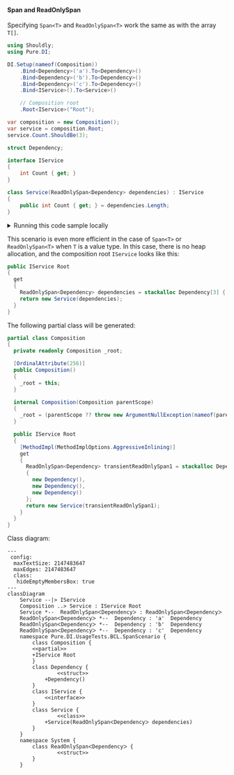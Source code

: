 #### Span and ReadOnlySpan

Specifying `Span<T>` and `ReadOnlySpan<T>` work the same as with the array `T[]`.


```c#
using Shouldly;
using Pure.DI;

DI.Setup(nameof(Composition))
    .Bind<Dependency>('a').To<Dependency>()
    .Bind<Dependency>('b').To<Dependency>()
    .Bind<Dependency>('c').To<Dependency>()
    .Bind<IService>().To<Service>()

    // Composition root
    .Root<IService>("Root");

var composition = new Composition();
var service = composition.Root;
service.Count.ShouldBe(3);

struct Dependency;

interface IService
{
    int Count { get; }
}

class Service(ReadOnlySpan<Dependency> dependencies) : IService
{
    public int Count { get; } = dependencies.Length;
}
```

<details>
<summary>Running this code sample locally</summary>

- Make sure you have the [.NET SDK 9.0](https://dotnet.microsoft.com/en-us/download/dotnet/9.0) or later is installed
```bash
dotnet --list-sdk
```
- Create a net9.0 (or later) console application
```bash
dotnet new console -n Sample
```
- Add references to NuGet packages
  - [Pure.DI](https://www.nuget.org/packages/Pure.DI)
  - [Shouldly](https://www.nuget.org/packages/Shouldly)
```bash
dotnet add package Pure.DI
dotnet add package Shouldly
```
- Copy the example code into the _Program.cs_ file

You are ready to run the example 🚀
```bash
dotnet run
```

</details>

This scenario is even more efficient in the case of `Span<T>` or `ReadOnlySpan<T>` when `T` is a value type. In this case, there is no heap allocation, and the composition root `IService` looks like this:
```c#
public IService Root
{
  get
  {
    ReadOnlySpan<Dependency> dependencies = stackalloc Dependency[3] { new Dependency(), new Dependency(), new Dependency() };
    return new Service(dependencies);
  }
}
```

The following partial class will be generated:

```c#
partial class Composition
{
  private readonly Composition _root;

  [OrdinalAttribute(256)]
  public Composition()
  {
    _root = this;
  }

  internal Composition(Composition parentScope)
  {
    _root = (parentScope ?? throw new ArgumentNullException(nameof(parentScope)))._root;
  }

  public IService Root
  {
    [MethodImpl(MethodImplOptions.AggressiveInlining)]
    get
    {
      ReadOnlySpan<Dependency> transientReadOnlySpan1 = stackalloc Dependency[3]
      {
        new Dependency(),
        new Dependency(),
        new Dependency()
      };
      return new Service(transientReadOnlySpan1);
    }
  }
}
```

Class diagram:

```mermaid
---
 config:
  maxTextSize: 2147483647
  maxEdges: 2147483647
  class:
   hideEmptyMembersBox: true
---
classDiagram
	Service --|> IService
	Composition ..> Service : IService Root
	Service *--  ReadOnlySpanᐸDependencyᐳ : ReadOnlySpanᐸDependencyᐳ
	ReadOnlySpanᐸDependencyᐳ *--  Dependency : 'a'  Dependency
	ReadOnlySpanᐸDependencyᐳ *--  Dependency : 'b'  Dependency
	ReadOnlySpanᐸDependencyᐳ *--  Dependency : 'c'  Dependency
	namespace Pure.DI.UsageTests.BCL.SpanScenario {
		class Composition {
		<<partial>>
		+IService Root
		}
		class Dependency {
				<<struct>>
			+Dependency()
		}
		class IService {
			<<interface>>
		}
		class Service {
				<<class>>
			+Service(ReadOnlySpanᐸDependencyᐳ dependencies)
		}
	}
	namespace System {
		class ReadOnlySpanᐸDependencyᐳ {
				<<struct>>
		}
	}
```

